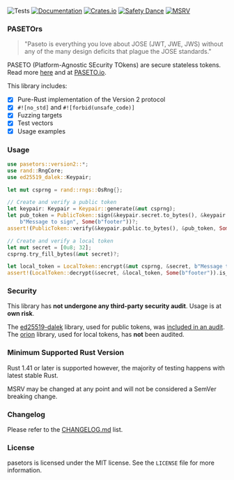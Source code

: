 ![Tests](https://github.com/brycx/pasetors/workflows/Tests/badge.svg) [![Documentation](https://docs.rs/pasetors/badge.svg)](https://docs.rs/pasetors/) [![Crates.io](https://img.shields.io/crates/v/pasetors.svg)](https://crates.io/crates/pasetors) [![Safety Dance](https://img.shields.io/badge/unsafe-forbidden-success.svg)](https://github.com/rust-secure-code/safety-dance/) [![MSRV](https://img.shields.io/badge/MSRV-1.41-informational.svg)](https://img.shields.io/badge/MSRV-1.41-informational)

### PASETOrs

> "Paseto is everything you love about JOSE (JWT, JWE, JWS) without any of the many design deficits that plague the JOSE standards."

PASETO (Platform-Agnostic SEcurity TOkens) are secure stateless tokens. Read more [here](https://github.com/paragonie/paseto) and at [PASETO.io](https://paseto.io/).

This library includes:
- [x] Pure-Rust implementation of the Version 2 protocol
- [x] `#![no_std]` and `#![forbid(unsafe_code)]`
- [x] Fuzzing targets
- [x] Test vectors
- [x] Usage examples

### Usage
```rust
use pasetors::version2::*;
use rand::RngCore;
use ed25519_dalek::Keypair;

let mut csprng = rand::rngs::OsRng{};

// Create and verify a public token
let keypair: Keypair = Keypair::generate(&mut csprng);
let pub_token = PublicToken::sign(&keypair.secret.to_bytes(), &keypair.public.to_bytes(), 
    b"Message to sign", Some(b"footer"))?;
assert!(PublicToken::verify(&keypair.public.to_bytes(), &pub_token, Some(b"footer")).is_ok());

// Create and verify a local token
let mut secret = [0u8; 32];
csprng.try_fill_bytes(&mut secret)?;

let local_token = LocalToken::encrypt(&mut csprng, &secret, b"Message to encrypt and authenticate", Some(b"footer"))?;
assert!(LocalToken::decrypt(&secret, &local_token, Some(b"footer")).is_ok());
```

### Security

This library has **not undergone any third-party security audit**. Usage is at **own risk**. 


The [ed25519-dalek](https://github.com/dalek-cryptography/ed25519-dalek) library, used for public tokens, was [included in an audit](https://blog.quarkslab.com/security-audit-of-dalek-libraries.html). The [orion](https://github.com/brycx/orion) library, used for local tokens, has **not** been audited.

### Minimum Supported Rust Version
Rust 1.41 or later is supported however, the majority of testing happens with latest stable Rust.

MSRV may be changed at any point and will not be considered a SemVer breaking change.

### Changelog
Please refer to the [CHANGELOG.md](https://github.com/brycx/pasetors/blob/master/CHANGELOG.md) list.

### License
pasetors is licensed under the MIT license. See the `LICENSE` file for more information.
